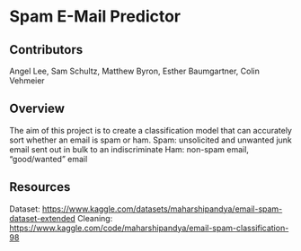# Spam E-Mail Predictor
## Contributors
Angel Lee, Sam Schultz, Matthew Byron, Esther Baumgartner, Colin Vehmeier

## Overview
The aim of this project is to create a classification model that can accurately sort whether an email is spam or ham. 
Spam: unsolicited and unwanted junk email sent out in bulk to an indiscriminate
Ham: non-spam email, “good/wanted” email

## Resources
Dataset: https://www.kaggle.com/datasets/maharshipandya/email-spam-dataset-extended
Cleaning: https://www.kaggle.com/code/maharshipandya/email-spam-classification-98
